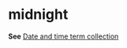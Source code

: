 # midnight

**See** [Date and time term collection](/style-guide/a-z-word-list-term-collections/term-collections/date-time-terms)
